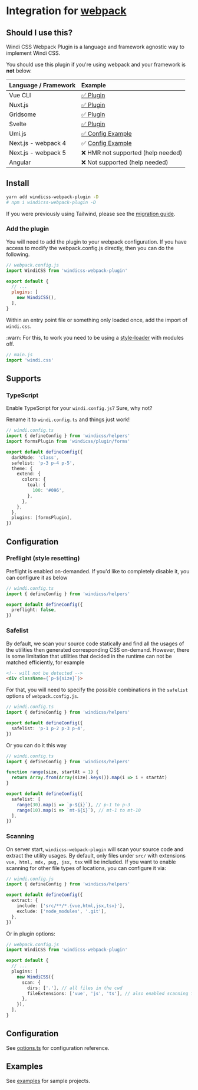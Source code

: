 <Logo name="webpack" class="logo-float-xl"/>

# Integration for [webpack](https://webpack.js.org/)

<PackageInfo name="windicss-webpack-plugin" author="harlan-zw" />

## Should I use this?

Windi CSS Webpack Plugin is a language and framework agnostic way to implement Windi CSS.

You should use this plugin if you're using webpack and your framework is **not** below.

| Language / Framework |   Example |
| :-------- | :----- |
| <Logo name="vue" class="inline"/> Vue CLI | [✅ Plugin](/integrations/vue-cli.html) |
| <Logo name="nuxt" class="inline"/> Nuxt.js | [✅ Plugin](/integrations/nuxt.html) |
| <Logo name="gridsome" class="inline"/> Gridsome | [✅ Plugin](/integrations/gridsome.html) |
| <Logo name="svelte" class="inline"/> Svelte | [✅ Plugin](/integrations/svelte.html) |
| Umi.js | [✅ Config Example](https://github.com/windicss/windicss-webpack-plugin/tree/master/example/umijs) |
| Next.js - webpack 4 | ✅ [Config Example](https://github.com/windicss/windicss-webpack-plugin/blob/master/example/next/next.config.js) |
| Next.js - webpack 5 | ❌ HMR not supported (help needed) |
| Angular | ❌ Not supported (help needed) |

## Install

```bash
yarn add windicss-webpack-plugin -D 
# npm i windicss-webpack-plugin -D
```

If you were previously using Tailwind, please see the [migration guide](/guide/migration.html).

### Add the plugin

You will need to add the plugin to your webpack configuration. If you have access to modify the webpack.config.js directly, then you can do the following.

```js
// webpack.config.js
import WindiCSS from 'windicss-webpack-plugin'

export default {
  // ...
  plugins: [
    new WindiCSS(),
  ],
}
```

Within an entry point file or something only loaded once, add the import of `windi.css`. 

:warn: For this, to work you need to be using a [style-loader](https://webpack.js.org/loaders/style-loader/#modules) with
modules off.

```ts
// main.js
import 'windi.css'
```

## Supports

### TypeScript

Enable TypeScript for your `windi.config.js`? Sure, why not?

Rename it to `windi.config.ts` and things just work!

```ts
// windi.config.ts
import { defineConfig } from 'windicss/helpers'
import formsPlugin from 'windicss/plugin/forms'

export default defineConfig({
  darkMode: 'class',
  safelist: 'p-3 p-4 p-5',
  theme: {
    extend: {
      colors: {
        teal: {
          100: '#096',
        },
      },
    },
  },
  plugins: [formsPlugin],
})
```

## Configuration

### Preflight (style resetting)

Preflight is enabled on-demanded. If you'd like to completely disable it, you can configure it as below

```ts
// windi.config.ts
import { defineConfig } from 'windicss/helpers'

export default defineConfig({
  preflight: false,
})
```

### Safelist

By default, we scan your source code statically and find all the usages of the utilities then generated corresponding CSS on-demand. However, there is some limitation that utilities that decided in the runtime can not be matched efficiently, for example

```html
<!-- will not be detected -->
<div className={`p-${size}`}>
```

For that, you will need to specify the possible combinations in the `safelist` options of `webpack.config.js`.

```ts
// windi.config.ts
import { defineConfig } from 'windicss/helpers'

export default defineConfig({
  safelist: 'p-1 p-2 p-3 p-4',
})
```

Or you can do it this way

```ts
// windi.config.ts
import { defineConfig } from 'windicss/helpers'

function range(size, startAt = 1) {
  return Array.from(Array(size).keys()).map(i => i + startAt)
}

export default defineConfig({
  safelist: [
    range(30).map(i => `p-${i}`), // p-1 to p-3
    range(10).map(i => `mt-${i}`), // mt-1 to mt-10
  ],
})
```

### Scanning

On server start, `windicss-webpack-plugin` will scan your source code and extract the utility usages. By default, only files under `src/` with extensions `vue, html, mdx, pug, jsx, tsx` will be included. If you want to enable scanning for other file types of locations, you can configure it via:

```ts
// windi.config.js
import { defineConfig } from 'windicss/helpers'

export default defineConfig({
  extract: {
    include: ['src/**/*.{vue,html,jsx,tsx}'],
    exclude: ['node_modules', '.git'],
  },
})
```

Or in plugin options:

```ts
// webpack.config.js
import WindiCSS from 'windicss-webpack-plugin'

export default {
  // ...
  plugins: [
    new WindiCSS({
      scan: {
        dirs: ['.'], // all files in the cwd
        fileExtensions: ['vue', 'js', 'ts'], // also enabled scanning for js/ts
      },
    }),
  ],
}
```

## Configuration

See [options.ts](https://github.com/windicss/vite-plugin-windicss/blob/main/packages/plugin-utils/src/options.ts) for configuration reference.

## Examples

See [examples](https://github.com/windicss/windicss-webpack-plugin/tree/master/example) for sample projects.
